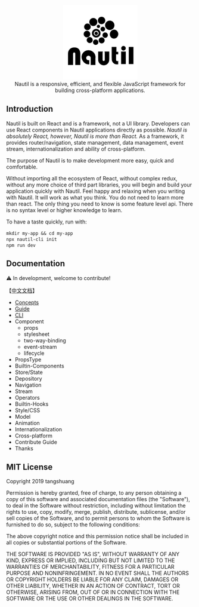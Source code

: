 <div  align="center"><img src="./docs/_assets/nautil-logo.png" width="200" height="200"></div>

<div  align="center">Nautil is a responsive, efficient, and flexible JavaScript framework for building cross-platform applications.</div>

## Introduction

Nautil is built on React and is a framework, not a UI library. Developers can use React components in Nautil applications directly as possible. *Nautil is absolutely React, however, Nautil is more than React.* As a framework, it provides router/navigation, state management, data management, event stream, internationalization and ability of cross-platform.

The purpose of Nautil is to make development more easy, quick and comfortable.

Without importing all the ecosystem of React, without complex redux, without any more choice of third part libraries, you will begin and build your application quickly with Nautil. Feel happy and relaxing when you writing with Nautil. It will work as what you think. You do not need to learn more than react. The only thing you need to know is some feature level api. There is no syntax level or higher knowledge to learn.

To have a taste quickly, run with:

```
mkdir my-app && cd my-app
npx nautil-cli init
npm run dev
```

## Documentation

⚠️ In development, welcome to contribute!

【[中文文档](https://www.tangshuang.net/7273.html)】

- [Concepts](./docs/concepts.md)
- [Guide](./docs/guide.md)
- [CLI](./docs/cli.md)
- Component
  - props
  - stylesheet
  - two-way-binding
  - event-stream
  - lifecycle
- PropsType
- Builtin-Components
- Store/State
- Depository
- Navigation
- Stream
- Operators
- Builtin-Hooks
- Style/CSS
- Model
- Animation
- Internationalization
- Cross-platform
- Contribute Guide
- Thanks

## MIT License

Copyright 2019 tangshuang

Permission is hereby granted, free of charge, to any person obtaining a copy of this software and associated documentation files (the "Software"), to deal in the Software without restriction, including without limitation the rights to use, copy, modify, merge, publish, distribute, sublicense, and/or sell copies of the Software, and to permit persons to whom the Software is furnished to do so, subject to the following conditions:

The above copyright notice and this permission notice shall be included in all copies or substantial portions of the Software.

THE SOFTWARE IS PROVIDED "AS IS", WITHOUT WARRANTY OF ANY KIND, EXPRESS OR IMPLIED, INCLUDING BUT NOT LIMITED TO THE WARRANTIES OF MERCHANTABILITY, FITNESS FOR A PARTICULAR PURPOSE AND NONINFRINGEMENT. IN NO EVENT SHALL THE AUTHORS OR COPYRIGHT HOLDERS BE LIABLE FOR ANY CLAIM, DAMAGES OR OTHER LIABILITY, WHETHER IN AN ACTION OF CONTRACT, TORT OR OTHERWISE, ARISING FROM, OUT OF OR IN CONNECTION WITH THE SOFTWARE OR THE USE OR OTHER DEALINGS IN THE SOFTWARE.

